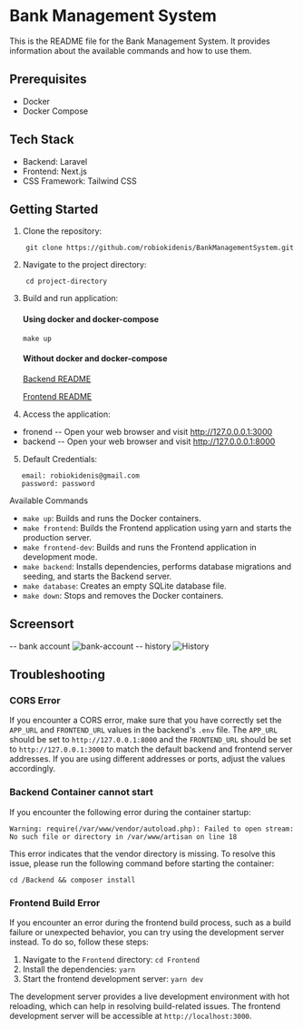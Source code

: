 # Bank Management System

This is the README file for the Bank Management System. It provides information about the available commands and how to use them.

## Prerequisites

- Docker
- Docker Compose

## Tech Stack

- Backend: Laravel
- Frontend: Next.js
- CSS Framework: Tailwind CSS

## Getting Started

1. Clone the repository:

```shell
    git clone https://github.com/robiokidenis/BankManagementSystem.git
 ```

2. Navigate to the project directory:
```shell
    cd project-directory
```

3. Build and run application:
   #### Using docker and docker-compose
   ```
   make up
   ```
   #### Without docker and docker-compose
   [Backend README](./Backend/README.md)

   [Frontend README](./Frontend/README.md)

    
4. Access the application:
  
 - fronend
    -- Open your web browser and visit http://127.0.0.0.1:3000
 - backend
    -- Open your web browser and visit http://127.0.0.0.1:8000
    
5. Default Credentials:
  ```
     email: robiokidenis@gmail.com
     password: password
   ```


Available Commands

- `make up`: Builds and runs the Docker containers.
- `make frontend`: Builds the Frontend application using yarn and starts the production server.
- `make frontend-dev`: Builds and runs the Frontend application in development mode.
- `make backend`: Installs dependencies, performs database migrations and seeding, and starts the Backend server.
- `make database`: Creates an empty SQLite database file.
- `make down`: Stops and removes the Docker containers.


## Screensort

 
 -- bank account
    ![bank-account](https://github.com/robiokidenis/BankManagementSystem/blob/master/screenshots/bank-account.png)
 -- history
    ![History](https://github.com/robiokidenis/BankManagementSystem/blob/master/screenshots/history.png)
   


## Troubleshooting

### CORS Error
If you encounter a CORS error, make sure that you have correctly set the `APP_URL` and `FRONTEND_URL` values in the backend's `.env` file. The `APP_URL` should be set to `http://127.0.0.1:8000` and the `FRONTEND_URL` should be set to `http://127.0.0.1:3000` to match the default backend and frontend server addresses. If you are using different addresses or ports, adjust the values accordingly.

### Backend Container cannot start
   If you encounter the following error during the container startup: 
   
   ``` 
   Warning: require(/var/www/vendor/autoload.php): Failed to open stream: No such file or directory in /var/www/artisan on line 18
   ```
   
   This error indicates that the vendor directory is missing. To resolve this issue, please run the following command before starting the container:
   
   
   ```sheel
   cd /Backend && composer install
   ```

### Frontend Build Error

If you encounter an error during the frontend build process, such as a build failure or unexpected behavior, you can try using the development server instead. To do so, follow these steps:

1. Navigate to the `Frontend` directory: `cd Frontend`
2. Install the dependencies: `yarn`
3. Start the frontend development server: `yarn dev`

The development server provides a live development environment with hot reloading, which can help in resolving build-related issues. The frontend development server will be accessible at `http://localhost:3000`.


